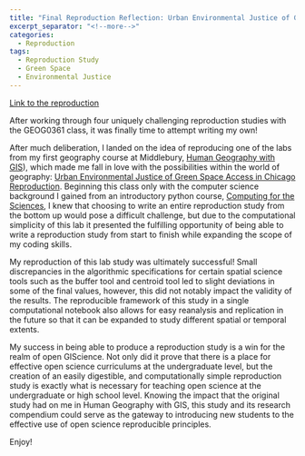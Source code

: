 ```yaml
---
title: "Final Reproduction Reflection: Urban Environmental Justice of Green Space Access in Chicago Reproduction"
excerpt_separator: "<!--more-->"
categories:
  - Reproduction
tags: 
  - Reproduction Study 
  - Green Space
  - Environmental Justice
---
```


[Link to the reproduction](https://isaiahbennett2.github.io/Chicago-green-space-final/)

After working through four uniquely challenging reproduction studies with the GEOG0361 class, it was finally time to attempt writing my own!

After much deliberation, I landed on the idea of reproducing one of the labs from my first geography course at Middlebury, [Human Geography with GIS](https://catalog.middlebury.edu/offerings/view/offering/section%2F202320%2F22436)), which made me fall in love with the possibilities within the world of geography: [Urban Environmental Justice of Green Space Access in Chicago Reproduction](https://github.com/isaiahbennett2/Chicago-green-space-final/blob/main/docs/report/WK07_Lab_ChicagoGreenspaceAccess.pdf). Beginning this class only with the computer science background I gained from an introductory python course, [Computing for the Sciences](https://catalog.middlebury.edu/offerings/view/catalog/catalog%2FMCUG/offering/section%2F202390%2F90916), I knew that choosing to write an entire reproduction study from the bottom up would pose a difficult challenge, but due to the computational simplicity of this lab it presented the fulfilling opportunity of being able to write a reproduction study from start to finish while expanding the scope of my coding skills. 

My reproduction of this lab study was ultimately successful! Small discrepancies in the algorithmic specifications for certain spatial science tools such as the buffer tool and centroid tool led to slight deviations in some of the final values, however, this did not notably impact the validity of the results. The reproducible framework of this study in a single computational notebook also allows for easy reanalysis and replication in the future so that it can be expanded to study different spatial or temporal extents. 

My success in being able to produce a reproduction study is a win for the realm of open GIScience. Not only did it prove that there is a place for effective open science curriculums at the undergraduate level, but the creation of an easily digestible, and computationally simple reproduction study is exactly what is necessary for teaching open science at the undergraduate or high school level. Knowing the impact that the original study had on me in Human Geography with GIS, this study and its research compendium could serve as the gateway to introducing new students to the effective use of open science reproducible principles. 

Enjoy!




